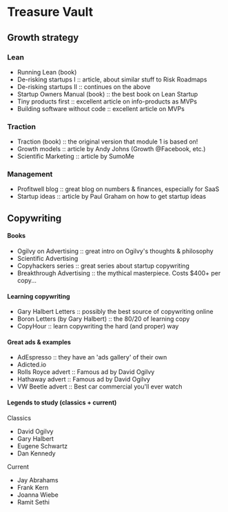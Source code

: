 # Treasure Vault

## Growth strategy

### Lean

- Running Lean (book)
- De-risking startups I  ::  article, about similar stuff to Risk Roadmaps
- De-risking startups II  ::  continues on the above
- Startup Owners Manual (book)  ::  the best book on Lean Startup
- Tiny products first  ::  excellent article on info-products as MVPs
- Building software without code  ::  excellent article on MVPs 

### Traction

- Traction (book)  ::  the original version that module 1 is based on!
- Growth models  ::  article by Andy Johns (Growth @Facebook, etc.)
- Scientific Marketing  ::  article by SumoMe 

### Management

- Profitwell blog  ::  great blog on numbers & finances, especially for SaaS
- Startup ideas  ::  article by Paul Graham on how to get startup ideas 



## Copywriting

#### Books

- Ogilvy on Advertising  ::  great intro on Ogilvy's thoughts & philosophy
- Scientific Advertising
- Copyhackers series  ::  great series about startup copywriting
- Breakthrough Advertising  ::  the mythical masterpiece. Costs $400+ per copy... 

 

#### Learning copywriting

- Gary Halbert Letters  ::  possibly the best source of copywriting online
- Boron Letters (by Gary Halbert)  ::  the 80/20 of learning copy
- CopyHour  ::  learn copywriting the hard (and proper) way

 

#### Great ads & examples

- AdEspresso  ::  they have an 'ads gallery' of their own
- Adicted.io
- Rolls Royce advert  ::  Famous ad by David Ogilvy
- Hathaway advert  ::  Famous ad by David Ogilvy
- VW Beetle advert  ::  Best car commercial you'll ever watch

#### Legends to study (classics + current)

Classics
- David Ogilvy
- Gary Halbert
- Eugene Schwartz
- Dan Kennedy

Current
- Jay Abrahams
- Frank Kern
- Joanna Wiebe
- Ramit Sethi
